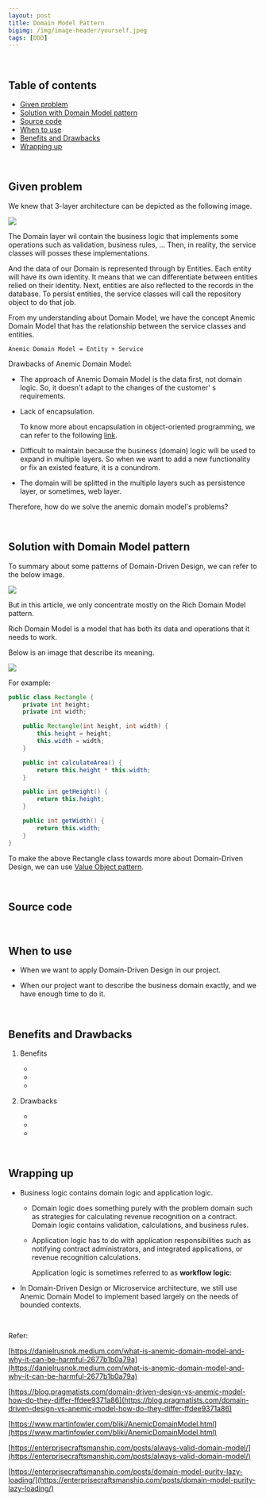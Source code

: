 ```yaml
---
layout: post
title: Domain Model Pattern
bigimg: /img/image-header/yourself.jpeg
tags: [DDD]
---
```





<br>

## Table of contents
- [Given problem](#given-problem)
- [Solution with Domain Model pattern](#solution-with-domain-model-pattern)
- [Source code](#source-code)
- [When to use](#when-to-use)
- [Benefits and Drawbacks](#benefits-and-drawbacks)
- [Wrapping up](#wrapping-up)

<br>

## Given problem

We knew that 3-layer architecture can be depicted as the following image.

![](../img/Architecture-pattern/layered-architecture/common-layers.png)

The Domain layer wil contain the business logic that implements some operations such as validation, business rules, ... Then, in reality, the service classes will posses these implementations.

And the data of our Domain is represented through by Entities. Each entity will have its own identity. It means that we can differentiate between entities relied on their identity. Next, entities are also reflected to the records in the database. To persist entities, the service classes will call the repository object to do that job.

From my understanding about Domain Model, we have the concept Anemic Domain Model that has the relationship between the service classes and entities.

```
Anemic Domain Model = Entity + Service
```

Drawbacks of Anemic Domain Model:
- The approach of Anemic Domain Model is the data first, not domain logic. So, it doesn't adapt to the changes of the customer' s requirements.

- Lack of encapsulation.

    To know more about encapsulation in object-oriented programming, we can refer to the following [link](https://ducmanhphan.github.io/2019-12-19-encapsulation-in-object-oriented-programming/).

- Difficult to maintain because the business (domain) logic will be used to expand in multiple layers. So when we want to add a new functionality or fix an existed feature, it is a conundrom.

- The domain will be splitted in the multiple layers such as persistence layer, or sometimes, web layer. 

Therefore, how do we solve the anemic domain model's problems? 

<br>

## Solution with Domain Model pattern

To summary about some patterns of Domain-Driven Design, we can refer to the below image.

![](../img/Architecture-pattern/Domain-driven-design/Background-DDD.png)

But in this article, we only concentrate mostly on the Rich Domain Model pattern.

Rich Domain Model is a model that has both its data and operations that it needs to work.

Below is an image that describe its meaning.

![](../img/Architecture-pattern/Domain-driven-design/domain-model/anemic_model.jpg)

For example:

```java
public class Rectangle {
    private int height;
    private int width;

    public Rectangle(int height, int width) {
        this.height = height;
        this.width = width;
    }

    public int calculateArea() {
        return this.height * this.width;
    }

    public int getHeight() {
        return this.height;
    }

    public int getWidth() {
        return this.width;
    }
}
```

To make the above Rectangle class towards more about Domain-Driven Design, we can use [Value Object pattern](https://ducmanhphan.github.io/2020-09-02-value-object-pattern/).

<br>

## Source code





<br>

## When to use

- When we want to apply Domain-Driven Design in our project.

- When our project want to describe the business domain exactly, and we have enough time to do it.

<br>

## Benefits and Drawbacks

1. Benefits

    - 
    - 
    - 

2. Drawbacks

    - 
    - 
    - 

<br>

## Wrapping up

- Business logic contains domain logic and application logic.

    - Domain logic does something purely with the problem domain such as strategies for calculating revenue recognition on a contract. Domain logic contains validation, calculations, and business rules.

    - Application logic has to do with application responsibilities such as notifying contract administrators, and integrated applications, or revenue recognition calculations.

        Application logic is sometimes referred to as **workflow logic**:

- In Domain-Driven Design or Microservice architecture, we still use Anemic Domain Model to implement based largely on the needs of bounded contexts.

<br>

Refer:

[https://danielrusnok.medium.com/what-is-anemic-domain-model-and-why-it-can-be-harmful-2677b1b0a79a](https://danielrusnok.medium.com/what-is-anemic-domain-model-and-why-it-can-be-harmful-2677b1b0a79a)

[https://blog.pragmatists.com/domain-driven-design-vs-anemic-model-how-do-they-differ-ffdee9371a86](https://blog.pragmatists.com/domain-driven-design-vs-anemic-model-how-do-they-differ-ffdee9371a86)

[https://www.martinfowler.com/bliki/AnemicDomainModel.html](https://www.martinfowler.com/bliki/AnemicDomainModel.html)

[https://enterprisecraftsmanship.com/posts/always-valid-domain-model/](https://enterprisecraftsmanship.com/posts/always-valid-domain-model/)

[https://enterprisecraftsmanship.com/posts/domain-model-purity-lazy-loading/](https://enterprisecraftsmanship.com/posts/domain-model-purity-lazy-loading/)

[]()

[]()

[]()